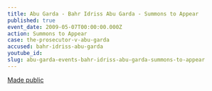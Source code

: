 ```yaml
---
title: Abu Garda - Bahr Idriss Abu Garda - Summons to Appear
published: true
event_date: 2009-05-07T00:00:00.000Z
action: Summons to Appear
case: the-prosecutor-v-abu-garda
accused: bahr-idriss-abu-garda
youtube_id:
slug: abu-garda-events-bahr-idriss-abu-garda-summons-to-appear
---
```



[Made public](https://www.icc-cpi.int/CourtRecords/CR2009_03504.PDF)
